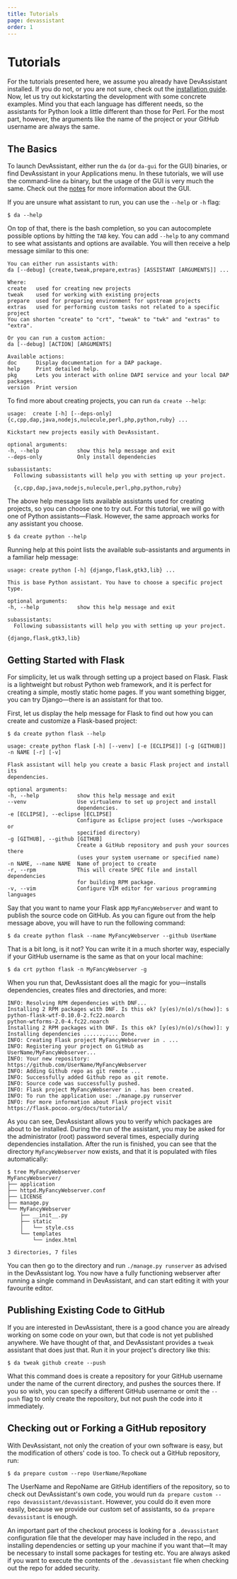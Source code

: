 ```yaml
---
title: Tutorials
page: devassistant
order: 1
---
```


# Tutorials

For the tutorials presented here, we assume you already have DevAssistant
installed. If you do not, or you are not sure, check out the [installation
guide](about.html#installing-devassistant-on-fedora). Now, let us try out
kickstarting the development with some concrete examples. Mind you that each
language has different needs, so the assistants for Python look a little
different than those for Perl. For the most part, however, the arguments like
the name of the project or your GitHub username are always the same.

## The Basics

To launch DevAssistant, either run the `da` (or `da-gui` for the GUI) binaries,
or find DevAssistant in your Applications menu. In these tutorials, we will use
the command-line `da` binary, but the usage of the GUI is very much the same.
Check out the [notes](notes.html) for more information about the GUI.

If you are unsure what assistant to run, you can use the `--help` or `-h` flag:

    $ da --help

On top of that, there is the bash completion, so you can autocomplete possible
options by hitting the `TAB` key. You can add `--help` to any command to see
what assistants and options are available. You will then receive a help message
similar to this one:

    You can either run assistants with:
    da [--debug] {create,tweak,prepare,extras} [ASSISTANT [ARGUMENTS]] ...

    Where:
    create   used for creating new projects
    tweak    used for working with existing projects
    prepare  used for preparing environment for upstream projects
    extras   used for performing custom tasks not related to a specific project
    You can shorten "create" to "crt", "tweak" to "twk" and "extras" to "extra".

    Or you can run a custom action:
    da [--debug] [ACTION] [ARGUMENTS]

    Available actions:
    doc      Display documentation for a DAP package.
    help     Print detailed help.
    pkg      Lets you interact with online DAPI service and your local DAP packages.
    version  Print version

To find more about creating projects, you can run `da create --help`:

    usage:  create [-h] [--deps-only] {c,cpp,dap,java,nodejs,nulecule,perl,php,python,ruby} ...

    Kickstart new projects easily with DevAssistant.

    optional arguments:
    -h, --help            show this help message and exit
    --deps-only           Only install dependencies

    subassistants:
      Following subassistants will help you with setting up your project.

      {c,cpp,dap,java,nodejs,nulecule,perl,php,python,ruby}

The above help message lists available assistants used for creating projects,
so you can choose one to try out. For this tutorial, we will go with one of Python
assistants—Flask. However, the same approach works for any assistant you
choose.

    $ da create python --help

Running help at this point lists the available sub-assistants and arguments in
a familiar help message:

    usage: create python [-h] {django,flask,gtk3,lib} ...

    This is base Python assistant. You have to choose a specific project type.

    optional arguments:
    -h, --help            show this help message and exit

    subassistants:
      Following subassistants will help you with setting up your project.

    {django,flask,gtk3,lib}


## Getting Started with Flask

For simplicity, let us walk through setting up a project based on Flask. Flask
is a lightweight but robust Python web framework, and it is perfect for
creating a simple, mostly static home pages. If you want something bigger, you
can try Django—there is an assistant for that too.

First, let us display the help message for Flask to find out how you can create
and customize a Flask-based project:
```
$ da create python flask --help
```

    usage: create python flask [-h] [--venv] [-e [ECLIPSE]] [-g [GITHUB]] -n NAME [-r] [-v]

    Flask assistant will help you create a basic Flask project and install its
    dependencies.

    optional arguments:
    -h, --help            show this help message and exit
    --venv                Use virtualenv to set up project and install
                          dependencies.
    -e [ECLIPSE], --eclipse [ECLIPSE]
                          Configure as Eclipse project (uses ~/workspace or
                          specified directory)
    -g [GITHUB], --github [GITHUB]
                          Create a GitHub repository and push your sources there
                          (uses your system username or specified name)
    -n NAME, --name NAME  Name of project to create
    -r, --rpm             This will create SPEC file and install dependencies
                          for building RPM package.
    -v, --vim             Configure VIM editor for various programming languages

Say that you want to name your Flask app `MyFancyWebserver` and want to publish
the source code on GitHub. As you can figure out from the help message above,
you will have to run the following command:

    $ da create python flask --name MyFancyWebserver --github UserName

That is a bit long, is it not? You can write it in a much shorter way,
especially if your GitHub username is the same as that on your local machine:

    $ da crt python flask -n MyFancyWebserver -g

When you run that, DevAssistant does all the magic for you—installs
dependencies, creates files and directories, and more:

    INFO: Resolving RPM dependencies with DNF...
    Installing 2 RPM packages with DNF. Is this ok? [y(es)/n(o)/s(how)]: s
    python-flask-wtf-0.10.0-2.fc22.noarch
    python-wtforms-2.0-4.fc22.noarch
    Installing 2 RPM packages with DNF. Is this ok? [y(es)/n(o)/s(how)]: y
    Installing dependencies ........... Done.
    INFO: Creating Flask project MyFancyWebserver in . ...
    INFO: Registering your project on GitHub as UserName/MyFancyWebserver...
    INFO: Your new repository: https://github.com/UserName/MyFancyWebserver
    INFO: Adding Github repo as git remote ...
    INFO: Successfully added Github repo as git remote.
    INFO: Source code was successfully pushed.
    INFO: Flask project MyFancyWebserver in . has been created.
    INFO: To run the application use: ./manage.py runserver
    INFO: For more information about Flask project visit https://flask.pocoo.org/docs/tutorial/

As you can see, DevAssistant allows you to verify which packages are about to
be installed.  During the run of the assistant, you may be asked for the
administrator (root) password several times, especially during dependencies
installation. After the run is finished, you can see that the directory
`MyFancyWebserver` now exists, and that it is populated with files
automatically:

    $ tree MyFancyWebserver
    MyFancyWebserver/
    ├── application
    ├── httpd.MyFancyWebserver.conf
    ├── LICENSE
    ├── manage.py
    └── MyFancyWebserver
        ├── __init__.py
        ├── static
        │   └── style.css
        └── templates
            └── index.html

    3 directories, 7 files

You can then go to the directory and run `./manage.py runserver` as advised in
the DevAssistant log. You now have a fully functioning webserver after running
a single command in DevAssistant, and can start editing it with your favourite
editor.

## Publishing Existing Code to GitHub

If you are interested in DevAssistant, there is a good chance you are already
working on some code on your own, but that code is not yet published anywhere.
We have thought of that, and DevAssistant provides a `tweak` assistant that
does just that. Run it in your project's directory like this:

    $ da tweak github create --push

What this command does is create a repository for your GitHub username under
the name of the current directory, and pushes the sources there. If you so
wish, you can specify a different GitHub username or omit the `--push` flag to
only create the repository, but not push the code into it immediately.

## Checking out or Forking a GitHub repository

With DevAssistant, not only the creation of your own software is easy, but
the modification of others' code is too. To check out a GitHub repository, run:

    $ da prepare custom --repo UserName/RepoName

The UserName and RepoName are GitHub identifiers of the repository, so to check
out DevAssistant's own code, you would run `da prepare custom --repo
devassistant/devassistant`. However, you could do it even more easily, because
we provide our custom set of assistants, so `da prepare devassistant` is
enough.

An important part of the checkout process is looking for a `.devassistant`
configuration file that the developer may have included in the repo, and
installing dependencies or setting up your machine if you want that—It may be
necessary to install some packages for testing etc. You are always asked if you
want to execute the contents of the `.devassistant` file when checking out the
repo for added security.
